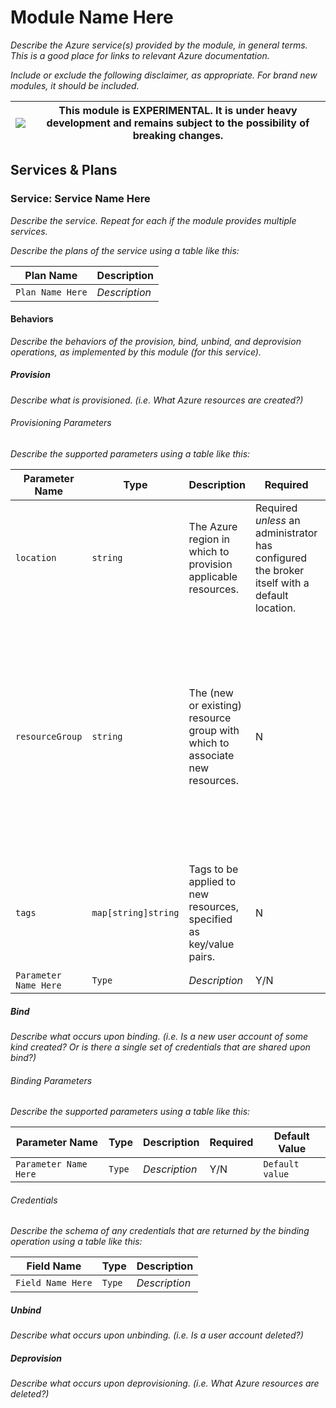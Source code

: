 # Module Name Here

_Describe the Azure service(s) provided by the module, in general terms. This is
a good place for links to relevant Azure documentation._

_Include or exclude the following disclaimer, as appropriate. For brand new
modules, it should be included._

|![](https://upload.wikimedia.org/wikipedia/commons/thumb/1/17/Warning.svg/50px-Warning.svg.png) | This module is EXPERIMENTAL. It is under heavy development and remains subject to the possibility of breaking changes. |
|---|---|

## Services & Plans

### Service: Service Name Here

_Describe the service. Repeat for each if the module provides multiple
services._

_Describe the plans of the service using a table like this:_

| Plan Name | Description |
|-----------|-------------|
| `Plan Name Here` | _Description_ |

#### Behaviors

_Describe the behaviors of the provision, bind, unbind, and deprovision
operations, as implemented by this module (for this service)._

##### Provision
  
_Describe what is provisioned. (i.e. What Azure resources are created?)_

###### Provisioning Parameters

_Describe the supported parameters using a table like this:_

| Parameter Name | Type | Description | Required | Default Value |
|----------------|------|-------------|----------|---------------|
| `location` | `string` | The Azure region in which to provision applicable resources. | Required _unless_ an administrator has configured the broker itself with a default location. | The broker's default location, if configured. |
| `resourceGroup` | `string` | The (new or existing) resource group with which to associate new resources. | N | If an administrator has configured the broker itself with a default resource group and nonde is specified, that default will be applied, otherwise, a new resource group will be created with a UUID as its name. |
| `tags` | `map[string]string` | Tags to be applied to new resources, specified as key/value pairs. | N | Tags (even if none are specified) are automatically supplemented with `heritage: open-service-broker-azure`. |
| `Parameter Name Here` | `Type` | _Description_ | Y/N |  `Default value` |
  
##### Bind
  
_Describe what occurs upon binding. (i.e. Is a new user account of some kind
created? Or is there a single set of credentials that are shared upon bind?)_

###### Binding Parameters

_Describe the supported parameters using a table like this:_

| Parameter Name | Type | Description | Required | Default Value |
|----------------|------|-------------|----------|---------------|
| `Parameter Name Here` | `Type` | _Description_ | Y/N |  `Default value` |


###### Credentials

_Describe the schema of any credentials that are returned by the binding
operation using a table like this:_

| Field Name | Type | Description |
|------------|------|-------------|
| `Field Name Here` | `Type` | _Description_ |

##### Unbind

_Describe what occurs upon unbinding. (i.e. Is a user account deleted?)_
  
##### Deprovision

_Describe what occurs upon deprovisioning. (i.e. What Azure resources are
deleted?)_
